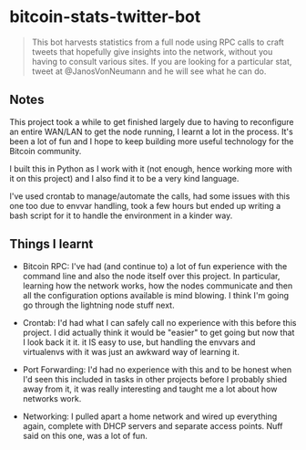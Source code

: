 # bitcoin-stats-twitter-bot

> This bot harvests statistics from a full node using RPC calls to craft tweets that hopefully give insights into the network, without you having to consult various sites. If you are looking for a particular stat, tweet at @JanosVonNeumann and he will see what he can do.

## Notes

This project took a while to get finished largely due to having to reconfigure an entire WAN/LAN to get the node running, I learnt a lot in the process. It's been a lot of fun and I hope to keep building more useful technology for the Bitcoin community.

I built this in Python as I work with it (not enough, hence working more with it on this project) and I also find it to be a very kind language.

I've used crontab to manage/automate the calls, had some issues with this one too due to envvar handling, took a few hours but ended up writing a bash script for it to handle the environment in a kinder way.

## Things I learnt
* Bitcoin RPC: I've had (and continue to) a lot of fun experience with the command line and also the node itself over this project. In particular, learning how the network works, how the nodes communicate and then all the configuration options available is mind blowing. I think I'm going go through the lightning node stuff next.

* Crontab: I'd had what I can safely call no experience with this before this project. I did actually think it would be "easier" to get going but now that I look back it it. it IS easy to use, but handling the envvars and virtualenvs with it was just an awkward way of learning it. 

* Port Forwarding: I'd had no experience with this and to be honest when I'd seen this included in tasks in other projects before I probably shied away from it, it was really interesting and taught me a lot about how networks work. 

* Networking: I pulled apart a home network and wired up everything again, complete with DHCP servers and separate access points. Nuff said on this one, was a lot of fun. 
